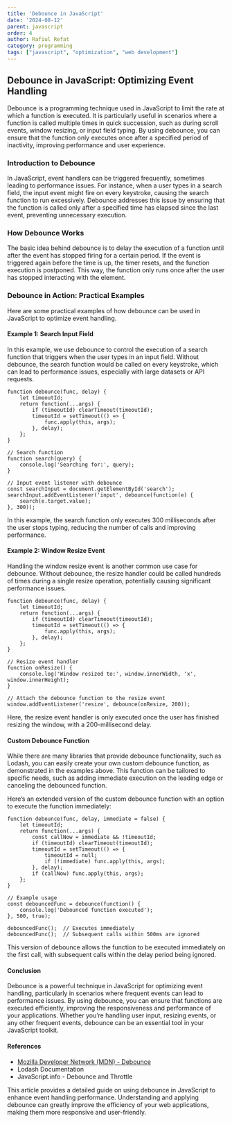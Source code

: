 ```yaml
---
title: 'Debounce in JavaScript'
date: '2024-08-12'
parent: javascript
order: 4
author: Rafiul Refat
category: programming
tags: ["javascript", "optimization", "web development"]
---
```


## Debounce in JavaScript: Optimizing Event Handling

Debounce is a programming technique used in JavaScript to limit the rate at which a function is executed. It is particularly useful in scenarios where a function is called multiple times in quick succession, such as during scroll events, window resizing, or input field typing. By using debounce, you can ensure that the function only executes once after a specified period of inactivity, improving performance and user experience.

### Introduction to Debounce

In JavaScript, event handlers can be triggered frequently, sometimes leading to performance issues. For instance, when a user types in a search field, the input event might fire on every keystroke, causing the search function to run excessively. Debounce addresses this issue by ensuring that the function is called only after a specified time has elapsed since the last event, preventing unnecessary execution.

### How Debounce Works

The basic idea behind debounce is to delay the execution of a function until after the event has stopped firing for a certain period. If the event is triggered again before the time is up, the timer resets, and the function execution is postponed. This way, the function only runs once after the user has stopped interacting with the element.

### Debounce in Action: Practical Examples

Here are some practical examples of how debounce can be used in JavaScript to optimize event handling.

#### Example 1: Search Input Field

In this example, we use debounce to control the execution of a search function that triggers when the user types in an input field. Without debounce, the search function would be called on every keystroke, which can lead to performance issues, especially with large datasets or API requests.

```
function debounce(func, delay) {
    let timeoutId;
    return function(...args) {
        if (timeoutId) clearTimeout(timeoutId);
        timeoutId = setTimeout(() => {
            func.apply(this, args);
        }, delay);
    };
}

// Search function
function search(query) {
    console.log('Searching for:', query);
}

// Input event listener with debounce
const searchInput = document.getElementById('search');
searchInput.addEventListener('input', debounce(function(e) {
    search(e.target.value);
}, 300));

```

In this example, the search function only executes 300 milliseconds after the user stops typing, reducing the number of calls and improving performance.

#### Example 2: Window Resize Event
Handling the window resize event is another common use case for debounce. Without debounce, the resize handler could be called hundreds of times during a single resize operation, potentially causing significant performance issues.
```
function debounce(func, delay) {
    let timeoutId;
    return function(...args) {
        if (timeoutId) clearTimeout(timeoutId);
        timeoutId = setTimeout(() => {
            func.apply(this, args);
        }, delay);
    };
}

// Resize event handler
function onResize() {
    console.log('Window resized to:', window.innerWidth, 'x', window.innerHeight);
}

// Attach the debounce function to the resize event
window.addEventListener('resize', debounce(onResize, 200));

```

Here, the resize event handler is only executed once the user has finished resizing the window, with a 200-millisecond delay.

#### Custom Debounce Function
While there are many libraries that provide debounce functionality, such as Lodash, you can easily create your own custom debounce function, as demonstrated in the examples above. This function can be tailored to specific needs, such as adding immediate execution on the leading edge or canceling the debounced function.

Here’s an extended version of the custom debounce function with an option to execute the function immediately:
```
function debounce(func, delay, immediate = false) {
    let timeoutId;
    return function(...args) {
        const callNow = immediate && !timeoutId;
        if (timeoutId) clearTimeout(timeoutId);
        timeoutId = setTimeout(() => {
            timeoutId = null;
            if (!immediate) func.apply(this, args);
        }, delay);
        if (callNow) func.apply(this, args);
    };
}

// Example usage
const debouncedFunc = debounce(function() {
    console.log('Debounced function executed');
}, 500, true);

debouncedFunc();  // Executes immediately
debouncedFunc();  // Subsequent calls within 500ms are ignored
```

This version of debounce allows the function to be executed immediately on the first call, with subsequent calls within the delay period being ignored.

#### Conclusion
Debounce is a powerful technique in JavaScript for optimizing event handling, particularly in scenarios where frequent events can lead to performance issues. By using debounce, you can ensure that functions are executed efficiently, improving the responsiveness and performance of your applications. Whether you’re handling user input, resizing events, or any other frequent events, debounce can be an essential tool in your JavaScript toolkit.

#### References

-   [Mozilla Developer Network (MDN) - Debounce](https://developer.mozilla.org/en-US/docs/Web/JavaScript/Reference/Global_Objects/debounce)
-   Lodash Documentation
-   JavaScript.info - Debounce and Throttle


This article provides a detailed guide on using debounce in JavaScript to enhance event handling performance. Understanding and applying debounce can greatly improve the efficiency of your web applications, making them more responsive and user-friendly.